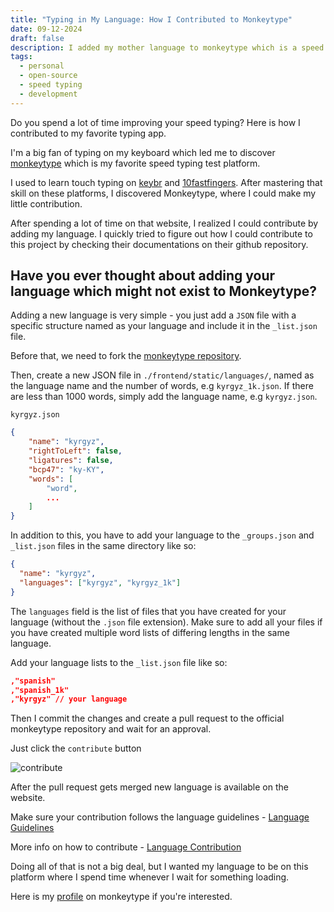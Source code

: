 ```yaml
---
title: "Typing in My Language: How I Contributed to Monkeytype"
date: 09-12-2024
draft: false
description: I added my mother language to monkeytype which is a speed typing platform.
tags:
  - personal
  - open-source
  - speed typing
  - development
---
```


Do you spend a lot of time improving your speed typing? Here is how I contributed to my favorite typing app.

I'm a big fan of typing on my keyboard which led me to discover [monkeytype](https://monkeytype.com) which is my favorite speed typing test platform.

I used to learn touch typing on [keybr](https://keybr.com) and [10fastfingers](https://10fastfingers.com). After mastering that skill on these platforms, I discovered Monkeytype, where I could make my little contribution.

After spending a lot of time on that website, I realized I could contribute by adding my language. I quickly tried to figure out how I could contribute to this project by checking their documentations on their github repository.

## Have you ever thought about adding your language which might not exist to Monkeytype?

Adding a new language is very simple - you just add a `JSON` file with a specific structure named as your language and include it in the `_list.json` file.

Before that, we need to fork the [monkeytype repository](https://github.com/monkeytypegame/monkeytype).

Then, create a new JSON file in `./frontend/static/languages/`, named as the language name and the number of words, e.g `kyrgyz_1k.json`. If there are less than 1000 words, simply add the language name, e.g `kyrgyz.json`.

`kyrgyz.json`

```json
{
	"name": "kyrgyz",
	"rightToLeft": false,
	"ligatures": false,
	"bcp47": "ky-KY",
	"words": [
		"word",
		...
	]
}
```

In addition to this, you have to add your language to the `_groups.json` and `_list.json` files in the same directory like so:

```json
{
  "name": "kyrgyz",
  "languages": ["kyrgyz", "kyrgyz_1k"]
}
```

The `languages` field is the list of files that you have created for your language (without the `.json` file extension). Make sure to add all your files if you have created multiple word lists of differing lengths in the same language.

Add your language lists to the `_list.json` file like so:

```json
,"spanish"
,"spanish_1k"
,"kyrgyz" // your language
```

Then I commit the changes and create a pull request to the official monkeytype repository and wait for an approval.

Just click the `contribute` button

![contribute](https://user-images.githubusercontent.com/83455454/149186637-66dae488-05ae-45c4-9217-65bc36c4927b.png)

After the pull request gets merged new language is available on the website.

Make sure your contribution follows the language guidelines - [Language Guidelines](https://github.com/monkeytypegame/monkeytype/blob/master/docs/CONTRIBUTING.md#language-guidelines)

More info on how to contribute - [Language Contribution](https://github.com/monkeytypegame/monkeytype/blob/master/docs/LANGUAGES.md)

Doing all of that is not a big deal, but I wanted my language to be on this platform where I spend time whenever I wait for something loading.

Here is my [profile](https://monkeytype.com/profile/akmatoff) on monkeytype if you're interested.